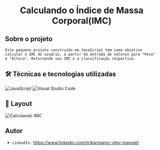 <h1 align="center">Calculando o Índice de Massa Corporal(IMC) </h1>

## Sobre o projeto

``Este pequeno projeto construído em JavaScript tem como objetivo calcular o IMC do usuário, a partir da entrada de valores para "Peso" e "Altura". Retornando seu IMC e a classificação respectiva.``

##  🛠 Técnicas e tecnologias utilizadas

![JavaScript](https://img.shields.io/badge/JavaScript-F7DF1E?style=for-the-badge&logo=javascript&logoColor=black)
![Visual Studio Code](https://img.shields.io/badge/Visual%20Studio%20Code-0078d7.svg?logo=visual-studio-code&logoColor=white)

## 🎨 Layout

![Calculando IMC](https://user-images.githubusercontent.com/69429925/206007796-72e055c2-cc33-4413-9dd9-4c799908b4a9.png)


## Autor

- ``LinkedIn:`` https://www.linkedin.com/in/karmaroc-vitor-manoel/
